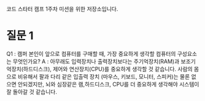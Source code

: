 코드 스타터 캠프 1주차 미션을 위한 저장소입니다.
# 질문 1
Q1 : 캠퍼 본인이 앞으로 컴퓨터를 구매할 때, 가장 중요하게 생각할 컴퓨터의 구성요소는 무엇인가요?
A : 아무래도 입력장치나 출력장치보다는 주기억장치(RAM)과 보조기억장치(하드디스크), 제어와 연산장치(CPU)를 중요하게 생각할 것 같습니다.
  사람의 몸으로 비유해서 팔과 다리 같은 입출력 장치 (마우스, 키보드, 모니터, 스피커)는 물론 없으면 안되겠지만, 뇌와 심장같은 램,하드디스크, CPU를
  더 중요하게 생각해야 시스템이 잘 돌아갈 것 같습니다.


